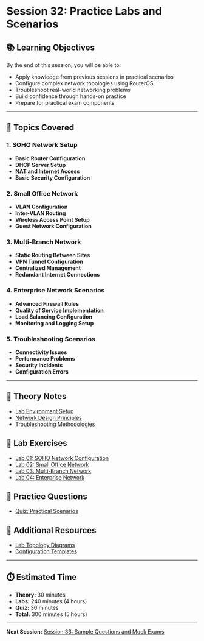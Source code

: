 # Session 32: Practice Labs and Scenarios

## 📚 Learning Objectives
By the end of this session, you will be able to:
- Apply knowledge from previous sessions in practical scenarios
- Configure complex network topologies using RouterOS
- Troubleshoot real-world networking problems
- Build confidence through hands-on practice
- Prepare for practical exam components

---

## 🎯 Topics Covered

### 1. SOHO Network Setup
- **Basic Router Configuration**
- **DHCP Server Setup**
- **NAT and Internet Access**
- **Basic Security Configuration**

### 2. Small Office Network
- **VLAN Configuration**
- **Inter-VLAN Routing**
- **Wireless Access Point Setup**
- **Guest Network Configuration**

### 3. Multi-Branch Network
- **Static Routing Between Sites**
- **VPN Tunnel Configuration**
- **Centralized Management**
- **Redundant Internet Connections**

### 4. Enterprise Network Scenarios
- **Advanced Firewall Rules**
- **Quality of Service Implementation**
- **Load Balancing Configuration**
- **Monitoring and Logging Setup**

### 5. Troubleshooting Scenarios
- **Connectivity Issues**
- **Performance Problems**
- **Security Incidents**
- **Configuration Errors**

---

## 📖 Theory Notes
- [Lab Environment Setup](./theory/lab-environment-setup.md)
- [Network Design Principles](./theory/network-design-principles.md)
- [Troubleshooting Methodologies](./theory/troubleshooting-methodologies.md)

## 🧪 Lab Exercises
- [Lab 01: SOHO Network Configuration](./labs/lab01-soho-network.md)
- [Lab 02: Small Office Network](./labs/lab02-small-office.md)
- [Lab 03: Multi-Branch Network](./labs/lab03-multi-branch.md)
- [Lab 04: Enterprise Network](./labs/lab04-enterprise-network.md)

## 📝 Practice Questions
- [Quiz: Practical Scenarios](./quiz/practical-scenarios-quiz.md)

## 🔗 Additional Resources
- [Lab Topology Diagrams](./resources/lab-topologies.md)
- [Configuration Templates](./resources/config-templates.md)

---

## ⏱️ Estimated Time
- **Theory:** 30 minutes
- **Labs:** 240 minutes (4 hours)
- **Quiz:** 30 minutes
- **Total:** 300 minutes (5 hours)

---

**Next Session:** [Session 33: Sample Questions and Mock Exams](../33-mock-exams/) 